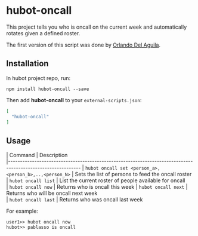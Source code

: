 # hubot-oncall

This project tells you who is oncall on the current week and automatically rotates given a defined roster.

The first version of this script was done by [Orlando Del Aguila](https://github.com/orlando).

## Installation

In hubot project repo, run:

`npm install hubot-oncall --save`

Then add **hubot-oncall** to your `external-scripts.json`:

```json
[
  "hubot-oncall"
]
```

## Usage

| Command                                                | Description     
|------------------------------------------------------------------------------------------------------------
| `hubot oncall set <person_a>,<person_b>,..,<person_N>` | Sets the list of persons to feed the oncall roster 
| `hubot oncall list`                                    | List the current roster of people available for oncall  
| `hubot oncall now`                                     | Returns who is oncall this week 
| `hubot oncall next`                                    | Returns who will be oncall next week  
| `hubot oncall last`                                    | Returns who was oncall last week

For example:

```
user1>> hubot oncall now
hubot>> pablasso is oncall
```

